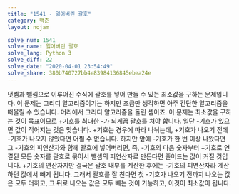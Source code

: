 ```yaml
---
title: "1541 - 잃어버린 괄호"
category: 백준
layout: nojam

solve_num: 1541
solve_name: 잃어버린 괄호
solve_lang: Python 3
solve_diff: 22
solve_date: "2020-04-01 23:54:49"
solve_share: 380b740727bb4e83984136845ebea24e
---
```


덧셈과 뺄셈으로 이루어진 수식에 괄호를 넣어 만들 수 있는 최소값을 구하는 문제입니다. 이 문제는 그리디 알고리즘이기는 하지만 조금만 생각하면 아주 간단한 알고리즘을 떠올릴 수 있습니다. 머리에서 그리디 알고리즘을 돌린 셈이죠. 이 문제는 최소값을 구하는 것이 목표이므로 +기호를 최대한 -가 되게끔 괄호를 쳐야 합니다. 일단 -기호가 있으면 값이 적어지는 것은 맞습니다. +기호는 경우에 따라 나뉘는데, +기호가 나오기 전에 -기호가 나오지 않았다면 어쩔 수 없습니다. 하지만 앞에 -기호가 한 번 이상 나왔다면 그 -기호의 피연산자와 함께 괄호에 넣어버리면, 즉, -기호의 다음 숫자부터 +기호로 연결된 모든 숫자를 괄호로 묶어서 뺄셈의 피연산자로 만든다면 줄어드는 값이 커질 것입니다. +기호의 연산자지만 결국은 괄호 내부를 계산한 후에는 -기호의 피연산자라 계산하던 값에서 빼게 됩니다. 그래서 괄호를 잘 친다면 첫 -기호가 나오기 전까지 나오는 값은 모두 더하고, 그 뒤로 나오는 값은 모두 빼는 것이 가능하고, 이것이 최소값이 됩니다.
